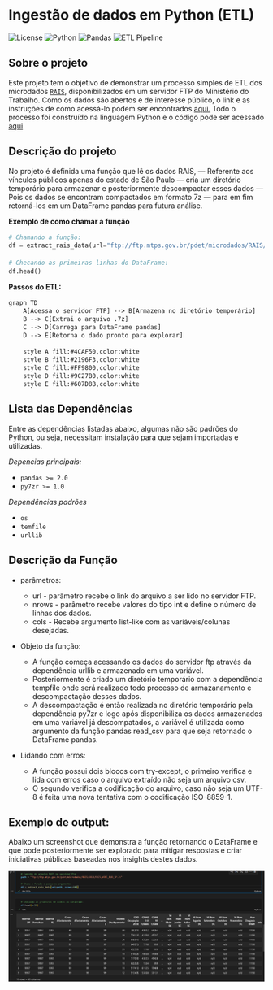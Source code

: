 # Ingestão de dados em Python (ETL)

![License](https://img.shields.io/badge/License-MIT-green)
![Python](https://img.shields.io/badge/Python-3.7%20|%203.8%20|%203.9%20|%203.10-blue)
![Pandas](https://img.shields.io/badge/Pandas-2.0+-brightgreen)
![ETL Pipeline](https://img.shields.io/badge/ETL-Python_Project-9cf)


## Sobre o projeto
Este projeto tem o objetivo de demonstrar um processo simples de ETL dos microdados [`RAIS`](https://www.gov.br/trabalho-e-emprego/pt-br/assuntos/estatisticas-trabalho/o-pdet/o-que-e-rais#:~:text=O%20que%20%C3%A9%20RAIS?,-RAIS%20%2D%20RELA%C3%87%C3%83O%20ANUAL&text=A%20RAIS%20%C3%A9%20um%20Registro,entidades%20governamentais%20da%20%C3%A1rea%20social.),
disponibilizados em um servidor FTP do Ministério do Trabalho. Como os dados são abertos e 
de interesse público, o link e as instruções de como acessá-lo podem ser encontrados [aqui.](https://www.gov.br/trabalho-e-emprego/pt-br/assuntos/estatisticas-trabalho/microdados-rais-e-caged) 
Todo o processo foi construído na linguagem Python e o código pode ser acessado [aqui](/python_scripts/data_ingestion_ftp_server.ipynb)


## Descrição do projeto
No projeto é definida uma função que lê os dados RAIS, — Referente aos vínculos públicos apenas do estado de São Paulo — cria um diretório temporário para armazenar e posteriormente descompactar esses dados — Pois os dados se encontram compactados em formato 7z — para em fim retorná-los em um DataFrame pandas para futura análise. 

**Exemplo de como chamar a função**
```python
# Chamando a função:
df = extract_rais_data(url="ftp://ftp.mtps.gov.br/pdet/microdados/RAIS/2024/RAIS_VINC_PUB_SP.7z", nrows=1000, cols=["col1", "col2"])

# Checando as primeiras linhas do DataFrame:
df.head()
```

**Passos do ETL:**
```mermaid
graph TD
    A[Acessa o servidor FTP] --> B[Armazena no diretório temporário]
    B --> C[Extrai o arquivo .7z]
    C --> D[Carrega para DataFrame pandas]
    D --> E[Retorna o dado pronto para explorar]

    style A fill:#4CAF50,color:white
    style B fill:#2196F3,color:white
    style C fill:#FF9800,color:white
    style D fill:#9C27B0,color:white
    style E fill:#607D8B,color:white
```


## Lista das Dependências
Entre as dependências listadas abaixo, algumas não são padrões do Python, ou seja, necessitam instalação para que sejam importadas e utilizadas.

*Depencias principais:*
- `pandas >= 2.0`
- `py7zr >= 1.0`

*Dependências padrões*
- `os`
- `temfile`
- `urllib`


## Descrição da Função
- parâmetros:
  - url - parâmetro recebe o link do arquivo a ser lido no servidor FTP.
  - nrows - parâmetro recebe valores do tipo int e define o número de linhas dos dados.
  - cols - Recebe argumento list-like com as variáveis/colunas desejadas.

- Objeto da função:
  - A função começa acessando os dados do servidor ftp através da dependência urllib e armazenado em uma variável.
  - Posteriormente é criado um diretório temporário com a dependência tempfile onde será realizado todo processo de               armazanamento e descompactação desses dados.
  - A descompactação é então realizada no diretório temporário pela dependência py7zr e logo após disponibiliza os dados          armazenados em uma variável já descompatados, a variável é utilizada como argumento da função pandas read_csv para que        seja retornado o DataFrame pandas.

- Lidando com erros:
  - A função possui dois blocos com try-except, o primeiro verifica e lida com erros caso o arquivo extraído não seja um arquivo csv.
  - O segundo verifica a codificação do arquivo, caso não seja um UTF-8 é feita uma nova tentativa com o codificação ISO-8859-1.

## Exemplo de output:

Abaixo um screenshot que demonstra a função retornando o DataFrame e que pode posteriormente ser explorado para mitigar respostas e criar iniciativas públicas baseadas nos   insights destes dados.
  
![Output](/assets/sample_output_dataframe.png)
